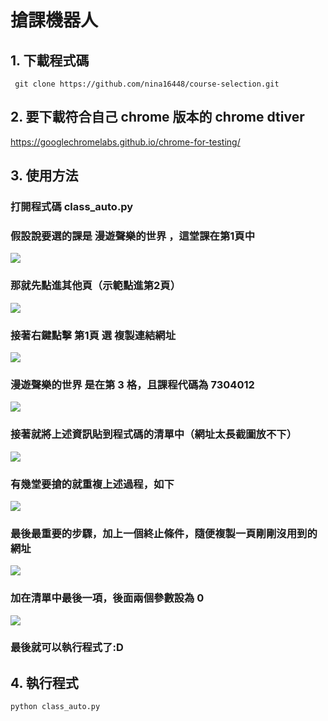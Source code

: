 # 搶課機器人

## 1. 下載程式碼
` git clone https://github.com/nina16448/course-selection.git`

## 2. 要下載符合自己 chrome 版本的 chrome dtiver
https://googlechromelabs.github.io/chrome-for-testing/

## 3. 使用方法

### 打開程式碼 class_auto.py

### 假設說要選的課是 **漫遊聲樂的世界** ，這堂課在第1頁中
![](https://i.imgur.com/yoecc1P.png)

### 那就先點進其他頁（示範點進第2頁）
![](https://i.imgur.com/Hhg9BJQ.png)

### 接著右鍵點擊 **第1頁** 選 **複製連結網址**
![](https://i.imgur.com/8iaxSSd.jpeg)

###  **漫遊聲樂的世界** 是在第 $3$ 格，且課程代碼為 $7304012$
![](https://i.imgur.com/Xcr6HCI.png)


### 接著就將上述資訊貼到程式碼的清單中（網址太長截圖放不下）
![](https://i.imgur.com/tyi9cmj.png)

### 有幾堂要搶的就重複上述過程，如下
![](https://i.imgur.com/oQUM2mK.png)



### 最後最重要的步驟，加上一個終止條件，隨便複製一頁剛剛沒用到的網址
![](https://i.imgur.com/TfRfON8.jpeg)

### 加在清單中最後一項，後面兩個參數設為 $0$
![](https://i.imgur.com/CeGjFD0.png)

### 最後就可以執行程式了:D

## 4. 執行程式
`python class_auto.py`